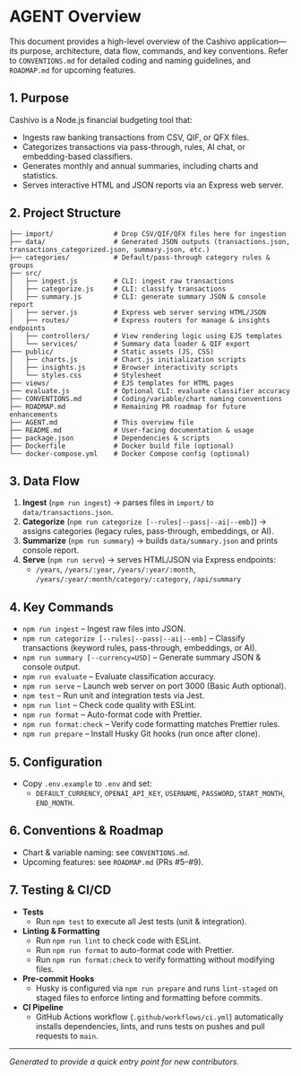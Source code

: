 # AGENT Overview

This document provides a high-level overview of the Cashivo application—its purpose, architecture, data flow, commands, and key conventions. Refer to `CONVENTIONS.md` for detailed coding and naming guidelines, and `ROADMAP.md` for upcoming features.

## 1. Purpose

Cashivo is a Node.js financial budgeting tool that:

- Ingests raw banking transactions from CSV, QIF, or QFX files.
- Categorizes transactions via pass-through, rules, AI chat, or embedding-based classifiers.
- Generates monthly and annual summaries, including charts and statistics.
- Serves interactive HTML and JSON reports via an Express web server.

## 2. Project Structure

```
├── import/               # Drop CSV/QIF/QFX files here for ingestion
├── data/                 # Generated JSON outputs (transactions.json, transactions_categorized.json, summary.json, etc.)
├── categories/           # Default/pass-through category rules & groups
├── src/
│   ├── ingest.js         # CLI: ingest raw transactions
│   ├── categorize.js     # CLI: classify transactions
│   ├── summary.js        # CLI: generate summary JSON & console report
│   ├── server.js         # Express web server serving HTML/JSON
│   ├── routes/           # Express routers for manage & insights endpoints
│   ├── controllers/      # View rendering logic using EJS templates
│   └── services/         # Summary data loader & QIF export
├── public/               # Static assets (JS, CSS)
│   ├── charts.js         # Chart.js initialization scripts
│   ├── insights.js       # Browser interactivity scripts
│   └── styles.css        # Stylesheet
├── views/                # EJS templates for HTML pages
├── evaluate.js           # Optional CLI: evaluate classifier accuracy
├── CONVENTIONS.md        # Coding/variable/chart naming conventions
├── ROADMAP.md            # Remaining PR roadmap for future enhancements
├── AGENT.md              # This overview file
├── README.md             # User-facing documentation & usage
├── package.json          # Dependencies & scripts
├── Dockerfile            # Docker build file (optional)
└── docker-compose.yml    # Docker Compose config (optional)
```

## 3. Data Flow

1. **Ingest** (`npm run ingest`) → parses files in `import/` to `data/transactions.json`.
2. **Categorize** (`npm run categorize [--rules|--pass|--ai|--emb]`) → assigns categories (legacy rules, pass-through, embeddings, or AI).
3. **Summarize** (`npm run summary`) → builds `data/summary.json` and prints console report.
4. **Serve** (`npm run serve`) → serves HTML/JSON via Express endpoints:
   - `/years`, `/years/:year`, `/years/:year/:month`, `/years/:year/:month/category/:category`, `/api/summary`

## 4. Key Commands

- `npm run ingest` – Ingest raw files into JSON.
- `npm run categorize [--rules|--pass|--ai|--emb]` – Classify transactions (keyword rules, pass-through, embeddings, or AI).
- `npm run summary [--currency=USD]` – Generate summary JSON & console output.
- `npm run evaluate` – Evaluate classification accuracy.
- `npm run serve` – Launch web server on port 3000 (Basic Auth optional).
- `npm test` – Run unit and integration tests via Jest.
- `npm run lint` – Check code quality with ESLint.
- `npm run format` – Auto-format code with Prettier.
- `npm run format:check` – Verify code formatting matches Prettier rules.
- `npm run prepare` – Install Husky Git hooks (run once after clone).

## 5. Configuration

- Copy `.env.example` to `.env` and set:
  - `DEFAULT_CURRENCY`, `OPENAI_API_KEY`, `USERNAME`, `PASSWORD`, `START_MONTH`, `END_MONTH`.

## 6. Conventions & Roadmap

- Chart & variable naming: see `CONVENTIONS.md`.
- Upcoming features: see `ROADMAP.md` (PRs #5–#9).
 
## 7. Testing & CI/CD

- **Tests**
  - Run `npm test` to execute all Jest tests (unit & integration).
- **Linting & Formatting**
  - Run `npm run lint` to check code with ESLint.
  - Run `npm run format` to auto-format code with Prettier.
  - Run `npm run format:check` to verify formatting without modifying files.
- **Pre-commit Hooks**
  - Husky is configured via `npm run prepare` and runs `lint-staged` on staged files to enforce linting and formatting before commits.
- **CI Pipeline**
  - GitHub Actions workflow (`.github/workflows/ci.yml`) automatically installs dependencies, lints, and runs tests on pushes and pull requests to `main`.

---

_Generated to provide a quick entry point for new contributors._

